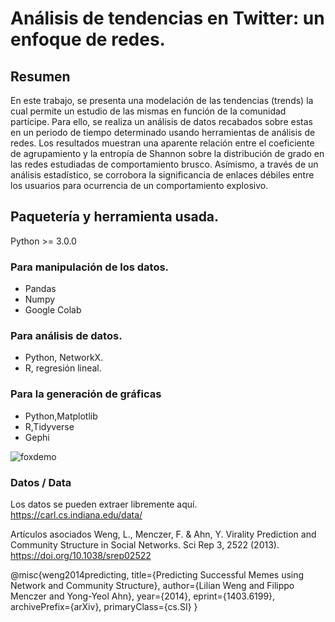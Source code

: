 # Análisis de tendencias en Twitter: un enfoque de redes. 

## Resumen 

En este trabajo, se presenta una modelación de las tendencias (trends) la cual permite un estudio de las mismas
en función de la comunidad partícipe. Para ello, se realiza un análisis de datos recabados sobre estas en un periodo
de tiempo determinado usando herramientas de análisis de redes.
Los resultados muestran una aparente relación entre el coeficiente de agrupamiento y la entropía de Shannon
sobre la distribución de grado en las redes estudiadas de comportamiento brusco. Asímismo, a través de un análisis
estadístico, se corrobora la significancia de enlaces débiles entre los usuarios para ocurrencia de un comportamiento
explosivo.


## Paquetería y herramienta usada. 

Python >=  3.0.0

### Para manipulación de los datos.

- Pandas
- Numpy
- Google Colab

### Para análisis de datos. 

- Python, NetworkX.
- R, regresión lineal.

### Para la generación de gráficas 

- Python,Matplotlib
- R,Tidyverse
- Gephi

![foxdemo](/latex/source/images/images/Sin%20título.png)



### Datos / Data
Los datos se pueden extraer libremente aquí. 
https://carl.cs.indiana.edu/data/

Artículos asociados
Weng, L., Menczer, F. & Ahn, Y. Virality Prediction and Community Structure in Social Networks. Sci Rep 3, 2522 (2013). https://doi.org/10.1038/srep02522

@misc{weng2014predicting,
      title={Predicting Successful Memes using Network and Community Structure}, 
      author={Lilian Weng and Filippo Menczer and Yong-Yeol Ahn},
      year={2014},
      eprint={1403.6199},
      archivePrefix={arXiv},
      primaryClass={cs.SI}
}
